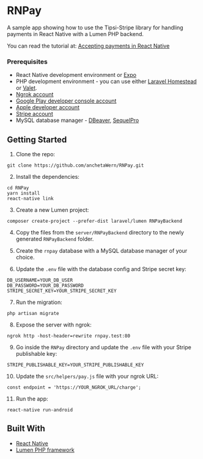 # RNPay
A sample app showing how to use the Tipsi-Stripe library for handling payments in React Native with a Lumen PHP backend. 

You can read the tutorial at: [Accepting payments in React Native](https://pusher.com/tutorials/react-native-payments)

### Prerequisites

- React Native development environment or [Expo](https://expo.io/)
- PHP development environment - you can use either [Laravel Homestead](https://laravel.com/docs/5.7/homestead) or [Valet](https://laravel.com/docs/5.7/valet).
- [Ngrok account](https://ngrok.com/)
- [Google Play developer console account](https://play.google.com/apps/publish/signup/#)
- [Apple developer account](https://developer.apple.com/programs/enroll/)
- [Stripe account](https://stripe.com/)
- MySQL database manager - [DBeaver](https://dbeaver.io/), [SequelPro](https://www.sequelpro.com/)


## Getting Started

1. Clone the repo:

```
git clone https://github.com/anchetaWern/RNPay.git
```

2. Install the dependencies:

```
cd RNPay
yarn install
react-native link
```

3. Create a new Lumen project:

```
composer create-project --prefer-dist laravel/lumen RNPayBackend
```

4. Copy the files from the `server/RNPayBackend` directory to the newly generated `RNPayBackend` folder.

5. Create the `rnpay` database with a MySQL database manager of your choice.

6. Update the `.env` file with the database config and Stripe secret key:

```
DB_USERNAME=YOUR_DB_USER
DB_PASSWORD=YOUR_DB_PASSWORD
STRIPE_SECRET_KEY=YOUR_STRIPE_SECRET_KEY
```

7. Run the migration:

```
php artisan migrate
```

8. Expose the server with ngrok:

```
ngrok http -host-header=rewrite rnpay.test:80
```

9. Go inside the `RNPay` directory and update the `.env` file with your Stripe publishable key:

```
STRIPE_PUBLISHABLE_KEY=YOUR_STRIPE_PUBLISHABLE_KEY
```

10. Update the `src/helpers/pay.js` file with your ngrok URL:

```
const endpoint = 'https://YOUR_NGROK_URL/charge';
```

11. Run the app:

```
react-native run-android
```

## Built With

* [React Native](http://facebook.github.io/react-native/)
* [Lumen PHP framework](https://lumen.laravel.com/)
